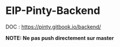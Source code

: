 # EIP-Pinty-Backend

DOC : https://pinty.gitbook.io/backend/

**NOTE: Ne pas push directement sur master**
